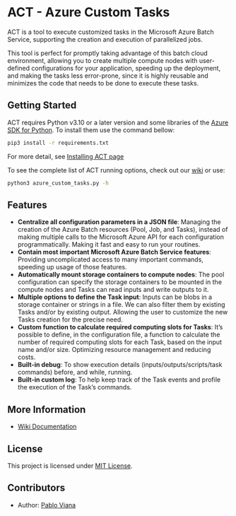 # ACT - Azure Custom Tasks


ACT is a tool to execute customized tasks in the Microsoft Azure Batch Service, supporting the creation and execution of parallelized jobs.

This tool is perfect for promptly taking advantage of this batch cloud environment, allowing you to create multiple compute nodes with user-defined configurations for your application, speeding up the deployment, and making the tasks less error-prone, since it is highly reusable and minimizes the code that needs to be done to execute these tasks.


## Getting Started

ACT requires Python v3.10 or a later version and some libraries of the [Azure SDK for Python](https://github.com/Azure/azure-sdk-for-python). To install them use the command bellow:

```bash
pip3 install -r requirements.txt
```

For more detail, see [Installing ACT page](https://github.com/MeirellesLab/AzureCustomTasks/wiki#installation)

To see the complete list of ACT running options, check out our [wiki](https://github.com/MeirellesLab/AzureCustomTasks/wiki#installation) or use:

```bash
python3 azure_custom_tasks.py -h
```

## Features

* **Centralize all configuration parameters in a JSON file**: Managing the creation of the Azure Batch resources (Pool, Job, and Tasks), instead of making multiple calls to the Microsoft Azure API for each configuration programmatically. Making it fast and easy to run your routines.
* **Contain most important Microsoft Azure Batch Service features**: Providing uncomplicated access to many important commands, speeding up usage of those features.
* **Automatically mount storage containers to compute nodes**: The pool configuration can specify the storage containers to be mounted in the compute nodes and Tasks can read inputs and write outputs to it.
* **Multiple options to define the Task input**: Inputs can be blobs in a storage container or strings in a file. We can also filter them by existing Tasks and/or by existing output. Allowing the user to customize the new Tasks creation for the precise need.
* **Custom function to calculate required computing slots for Tasks**: It’s possible to define, in the configuration file, a function to calculate the number of required computing slots for each Task, based on the input name and/or size. Optimizing resource management and reducing costs.
* **Built-in debug**: To show execution details (inputs/outputs/scripts/task commands) before, and while, running.
* **Built-in custom log**: To help keep track of the Task events and profile the execution of the Task’s commands.


## More Information

* [Wiki Documentation](https://github.com/MeirellesLab/AzureCustomTasks/wiki)


## License

This project is licensed under [MIT License](https://github.com/MeirellesLab/AzureCustomTasks/blob/main/LICENSE).


## Contributors

* Author: [Pablo Viana](http://lattes.cnpq.br/5021260983307628)
